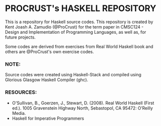 # PROCRUST's HASKELL REPOSITORY

This is a repository for Haskell source codes. This repository is created by Kent Joash A. Zamudio (@ProCrust) for the term paper in CMSC124 - Design and Implementation of Programming Languages, as well as, for future projects.

Some codes are derived from exercises from Real World Haskell book and others are @ProCrust's own exercise codes.

### NOTE:
Source codes were created using Haskell-Stack and compiled using Glorious Glasgow Haskell Compiler (ghc).

### RESOURCES:
- O'Sullivan, B., Goerzen, J., Stewart, D. (2008). Real World Haskell (First ed.). 1005 Gravenstein Highway North, Sebastopol, CA 95472: O’Reilly Media.
- Haskell for Imperative Programmers